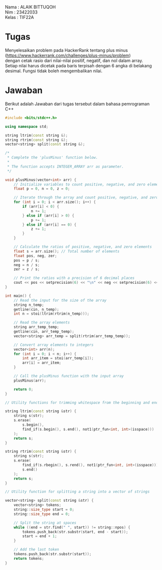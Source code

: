 Nama  : ALAIK BITTUQOH <br>
Nim   : 23422033 <br>
Kelas : TIF22A


# Tugas
Menyelesaikan problem pada HackerRank tentang plus minus <br>
(https://www.hackerrank.com/challenges/plus-minus/problem) <br>
dengan cetak rasio dari nilai-nilai positif, negatif, dan nol dalam array. <br>
Setiap nilai harus dicetak pada baris terpisah dengan 6 angka di belakang desimal. Fungsi tidak boleh mengembalikan nilai.

# Jawaban
Berikut adalah Jawaban dari tugas tersebut dalam bahasa pemrograman C++
```C++
#include <bits/stdc++.h>

using namespace std;

string ltrim(const string &);
string rtrim(const string &);
vector<string> split(const string &);

/*
 * Complete the 'plusMinus' function below.
 *
 * The function accepts INTEGER_ARRAY arr as parameter.
 */

void plusMinus(vector<int> arr) {
    // Initialize variables to count positive, negative, and zero elements
    float p = 0, n = 0, z = 0;

    // Iterate through the array and count positive, negative, and zero elements
    for (int i = 0; i < arr.size(); i++) {
        if (arr[i] < 0) {
            n += 1;
        } else if (arr[i] > 0) {
            p += 1;
        } else if (arr[i] == 0) {
            z += 1;
        }
    }

    // Calculate the ratios of positive, negative, and zero elements
    float s = arr.size(); // Total number of elements
    float pos, neg, zer;
    pos = p / s;
    neg = n / s;
    zer = z / s;

    // Print the ratios with a precision of 6 decimal places
    cout << pos << setprecision(6) << "\n" << neg << setprecision(6) << "\n" << zer << setprecision(6) << "\n";
}

int main() {
    // Read the input for the size of the array
    string n_temp;
    getline(cin, n_temp);
    int n = stoi(ltrim(rtrim(n_temp)));

    // Read the array elements
    string arr_temp_temp;
    getline(cin, arr_temp_temp);
    vector<string> arr_temp = split(rtrim(arr_temp_temp));

    // Convert array elements to integers
    vector<int> arr(n);
    for (int i = 0; i < n; i++) {
        int arr_item = stoi(arr_temp[i]);
        arr[i] = arr_item;
    }

    // Call the plusMinus function with the input array
    plusMinus(arr);

    return 0;
}

// Utility functions for trimming whitespace from the beginning and end of a string

string ltrim(const string &str) {
    string s(str);
    s.erase(
        s.begin(),
        find_if(s.begin(), s.end(), not1(ptr_fun<int, int>(isspace)))
    );
    return s;
}

string rtrim(const string &str) {
    string s(str);
    s.erase(
        find_if(s.rbegin(), s.rend(), not1(ptr_fun<int, int>(isspace))).base(),
        s.end()
    );
    return s;
}

// Utility function for splitting a string into a vector of strings

vector<string> split(const string &str) {
    vector<string> tokens;
    string::size_type start = 0;
    string::size_type end = 0;

    // Split the string at spaces
    while ((end = str.find(" ", start)) != string::npos) {
        tokens.push_back(str.substr(start, end - start));
        start = end + 1;
    }

    // Add the last token
    tokens.push_back(str.substr(start));
    return tokens;
}
```
